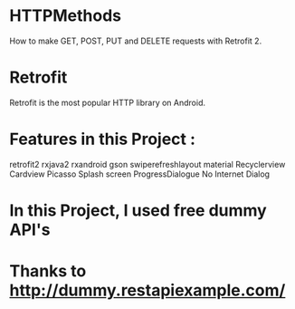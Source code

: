 # HTTPMethods
How to make GET, POST, PUT and DELETE requests with Retrofit 2.
# Retrofit
Retrofit is the most popular HTTP library on Android.

# Features in this Project :
retrofit2
rxjava2
rxandroid
gson
swiperefreshlayout
material
Recyclerview
Cardview
Picasso
Splash screen
ProgressDialogue
No Internet Dialog

# In this Project, I used free dummy API's

# Thanks to http://dummy.restapiexample.com/

